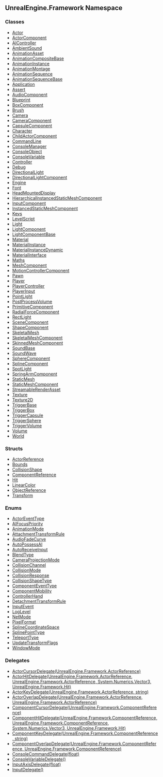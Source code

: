 ## UnrealEngine.Framework Namespace
### Classes
- [Actor](./Actor.md 'UnrealEngine.Framework.Actor')
- [ActorComponent](./ActorComponent.md 'UnrealEngine.Framework.ActorComponent')
- [AIController](./AIController.md 'UnrealEngine.Framework.AIController')
- [AmbientSound](./AmbientSound.md 'UnrealEngine.Framework.AmbientSound')
- [AnimationAsset](./AnimationAsset.md 'UnrealEngine.Framework.AnimationAsset')
- [AnimationCompositeBase](./AnimationCompositeBase.md 'UnrealEngine.Framework.AnimationCompositeBase')
- [AnimationInstance](./AnimationInstance.md 'UnrealEngine.Framework.AnimationInstance')
- [AnimationMontage](./AnimationMontage.md 'UnrealEngine.Framework.AnimationMontage')
- [AnimationSequence](./AnimationSequence.md 'UnrealEngine.Framework.AnimationSequence')
- [AnimationSequenceBase](./AnimationSequenceBase.md 'UnrealEngine.Framework.AnimationSequenceBase')
- [Application](./Application.md 'UnrealEngine.Framework.Application')
- [Assert](./Assert.md 'UnrealEngine.Framework.Assert')
- [AudioComponent](./AudioComponent.md 'UnrealEngine.Framework.AudioComponent')
- [Blueprint](./Blueprint.md 'UnrealEngine.Framework.Blueprint')
- [BoxComponent](./BoxComponent.md 'UnrealEngine.Framework.BoxComponent')
- [Brush](./Brush.md 'UnrealEngine.Framework.Brush')
- [Camera](./Camera.md 'UnrealEngine.Framework.Camera')
- [CameraComponent](./CameraComponent.md 'UnrealEngine.Framework.CameraComponent')
- [CapsuleComponent](./CapsuleComponent.md 'UnrealEngine.Framework.CapsuleComponent')
- [Character](./Character.md 'UnrealEngine.Framework.Character')
- [ChildActorComponent](./ChildActorComponent.md 'UnrealEngine.Framework.ChildActorComponent')
- [CommandLine](./CommandLine.md 'UnrealEngine.Framework.CommandLine')
- [ConsoleManager](./ConsoleManager.md 'UnrealEngine.Framework.ConsoleManager')
- [ConsoleObject](./ConsoleObject.md 'UnrealEngine.Framework.ConsoleObject')
- [ConsoleVariable](./ConsoleVariable.md 'UnrealEngine.Framework.ConsoleVariable')
- [Controller](./Controller.md 'UnrealEngine.Framework.Controller')
- [Debug](./Debug.md 'UnrealEngine.Framework.Debug')
- [DirectionalLight](./DirectionalLight.md 'UnrealEngine.Framework.DirectionalLight')
- [DirectionalLightComponent](./DirectionalLightComponent.md 'UnrealEngine.Framework.DirectionalLightComponent')
- [Engine](./Engine.md 'UnrealEngine.Framework.Engine')
- [Font](./Font.md 'UnrealEngine.Framework.Font')
- [HeadMountedDisplay](./HeadMountedDisplay.md 'UnrealEngine.Framework.HeadMountedDisplay')
- [HierarchicalInstancedStaticMeshComponent](./HierarchicalInstancedStaticMeshComponent.md 'UnrealEngine.Framework.HierarchicalInstancedStaticMeshComponent')
- [InputComponent](./InputComponent.md 'UnrealEngine.Framework.InputComponent')
- [InstancedStaticMeshComponent](./InstancedStaticMeshComponent.md 'UnrealEngine.Framework.InstancedStaticMeshComponent')
- [Keys](./Keys.md 'UnrealEngine.Framework.Keys')
- [LevelScript](./LevelScript.md 'UnrealEngine.Framework.LevelScript')
- [Light](./Light.md 'UnrealEngine.Framework.Light')
- [LightComponent](./LightComponent.md 'UnrealEngine.Framework.LightComponent')
- [LightComponentBase](./LightComponentBase.md 'UnrealEngine.Framework.LightComponentBase')
- [Material](./Material.md 'UnrealEngine.Framework.Material')
- [MaterialInstance](./MaterialInstance.md 'UnrealEngine.Framework.MaterialInstance')
- [MaterialInstanceDynamic](./MaterialInstanceDynamic.md 'UnrealEngine.Framework.MaterialInstanceDynamic')
- [MaterialInterface](./MaterialInterface.md 'UnrealEngine.Framework.MaterialInterface')
- [Maths](./Maths.md 'UnrealEngine.Framework.Maths')
- [MeshComponent](./MeshComponent.md 'UnrealEngine.Framework.MeshComponent')
- [MotionControllerComponent](./MotionControllerComponent.md 'UnrealEngine.Framework.MotionControllerComponent')
- [Pawn](./Pawn.md 'UnrealEngine.Framework.Pawn')
- [Player](./Player.md 'UnrealEngine.Framework.Player')
- [PlayerController](./PlayerController.md 'UnrealEngine.Framework.PlayerController')
- [PlayerInput](./PlayerInput.md 'UnrealEngine.Framework.PlayerInput')
- [PointLight](./PointLight.md 'UnrealEngine.Framework.PointLight')
- [PostProcessVolume](./PostProcessVolume.md 'UnrealEngine.Framework.PostProcessVolume')
- [PrimitiveComponent](./PrimitiveComponent.md 'UnrealEngine.Framework.PrimitiveComponent')
- [RadialForceComponent](./RadialForceComponent.md 'UnrealEngine.Framework.RadialForceComponent')
- [RectLight](./RectLight.md 'UnrealEngine.Framework.RectLight')
- [SceneComponent](./SceneComponent.md 'UnrealEngine.Framework.SceneComponent')
- [ShapeComponent](./ShapeComponent.md 'UnrealEngine.Framework.ShapeComponent')
- [SkeletalMesh](./SkeletalMesh.md 'UnrealEngine.Framework.SkeletalMesh')
- [SkeletalMeshComponent](./SkeletalMeshComponent.md 'UnrealEngine.Framework.SkeletalMeshComponent')
- [SkinnedMeshComponent](./SkinnedMeshComponent.md 'UnrealEngine.Framework.SkinnedMeshComponent')
- [SoundBase](./SoundBase.md 'UnrealEngine.Framework.SoundBase')
- [SoundWave](./SoundWave.md 'UnrealEngine.Framework.SoundWave')
- [SphereComponent](./SphereComponent.md 'UnrealEngine.Framework.SphereComponent')
- [SplineComponent](./SplineComponent.md 'UnrealEngine.Framework.SplineComponent')
- [SpotLight](./SpotLight.md 'UnrealEngine.Framework.SpotLight')
- [SpringArmComponent](./SpringArmComponent.md 'UnrealEngine.Framework.SpringArmComponent')
- [StaticMesh](./StaticMesh.md 'UnrealEngine.Framework.StaticMesh')
- [StaticMeshComponent](./StaticMeshComponent.md 'UnrealEngine.Framework.StaticMeshComponent')
- [StreamableRenderAsset](./StreamableRenderAsset.md 'UnrealEngine.Framework.StreamableRenderAsset')
- [Texture](./Texture.md 'UnrealEngine.Framework.Texture')
- [Texture2D](./Texture2D.md 'UnrealEngine.Framework.Texture2D')
- [TriggerBase](./TriggerBase.md 'UnrealEngine.Framework.TriggerBase')
- [TriggerBox](./TriggerBox.md 'UnrealEngine.Framework.TriggerBox')
- [TriggerCapsule](./TriggerCapsule.md 'UnrealEngine.Framework.TriggerCapsule')
- [TriggerSphere](./TriggerSphere.md 'UnrealEngine.Framework.TriggerSphere')
- [TriggerVolume](./TriggerVolume.md 'UnrealEngine.Framework.TriggerVolume')
- [Volume](./Volume.md 'UnrealEngine.Framework.Volume')
- [World](./World.md 'UnrealEngine.Framework.World')
### Structs
- [ActorReference](./ActorReference.md 'UnrealEngine.Framework.ActorReference')
- [Bounds](./Bounds.md 'UnrealEngine.Framework.Bounds')
- [CollisionShape](./CollisionShape.md 'UnrealEngine.Framework.CollisionShape')
- [ComponentReference](./ComponentReference.md 'UnrealEngine.Framework.ComponentReference')
- [Hit](./Hit.md 'UnrealEngine.Framework.Hit')
- [LinearColor](./LinearColor.md 'UnrealEngine.Framework.LinearColor')
- [ObjectReference](./ObjectReference.md 'UnrealEngine.Framework.ObjectReference')
- [Transform](./Transform.md 'UnrealEngine.Framework.Transform')
### Enums
- [ActorEventType](./ActorEventType.md 'UnrealEngine.Framework.ActorEventType')
- [AIFocusPriority](./AIFocusPriority.md 'UnrealEngine.Framework.AIFocusPriority')
- [AnimationMode](./AnimationMode.md 'UnrealEngine.Framework.AnimationMode')
- [AttachmentTransformRule](./AttachmentTransformRule.md 'UnrealEngine.Framework.AttachmentTransformRule')
- [AudioFadeCurve](./AudioFadeCurve.md 'UnrealEngine.Framework.AudioFadeCurve')
- [AutoPossessAI](./AutoPossessAI.md 'UnrealEngine.Framework.AutoPossessAI')
- [AutoReceiveInput](./AutoReceiveInput.md 'UnrealEngine.Framework.AutoReceiveInput')
- [BlendType](./BlendType.md 'UnrealEngine.Framework.BlendType')
- [CameraProjectionMode](./CameraProjectionMode.md 'UnrealEngine.Framework.CameraProjectionMode')
- [CollisionChannel](./CollisionChannel.md 'UnrealEngine.Framework.CollisionChannel')
- [CollisionMode](./CollisionMode.md 'UnrealEngine.Framework.CollisionMode')
- [CollisionResponse](./CollisionResponse.md 'UnrealEngine.Framework.CollisionResponse')
- [CollisionShapeType](./CollisionShapeType.md 'UnrealEngine.Framework.CollisionShapeType')
- [ComponentEventType](./ComponentEventType.md 'UnrealEngine.Framework.ComponentEventType')
- [ComponentMobility](./ComponentMobility.md 'UnrealEngine.Framework.ComponentMobility')
- [ControllerHand](./ControllerHand.md 'UnrealEngine.Framework.ControllerHand')
- [DetachmentTransformRule](./DetachmentTransformRule.md 'UnrealEngine.Framework.DetachmentTransformRule')
- [InputEvent](./InputEvent.md 'UnrealEngine.Framework.InputEvent')
- [LogLevel](./LogLevel.md 'UnrealEngine.Framework.LogLevel')
- [NetMode](./NetMode.md 'UnrealEngine.Framework.NetMode')
- [PixelFormat](./PixelFormat.md 'UnrealEngine.Framework.PixelFormat')
- [SplineCoordinateSpace](./SplineCoordinateSpace.md 'UnrealEngine.Framework.SplineCoordinateSpace')
- [SplinePointType](./SplinePointType.md 'UnrealEngine.Framework.SplinePointType')
- [TeleportType](./TeleportType.md 'UnrealEngine.Framework.TeleportType')
- [UpdateTransformFlags](./UpdateTransformFlags.md 'UnrealEngine.Framework.UpdateTransformFlags')
- [WindowMode](./WindowMode.md 'UnrealEngine.Framework.WindowMode')
### Delegates
- [ActorCursorDelegate(UnrealEngine.Framework.ActorReference)](./ActorCursorDelegate(ActorReference).md 'UnrealEngine.Framework.ActorCursorDelegate(UnrealEngine.Framework.ActorReference)')
- [ActorHitDelegate(UnrealEngine.Framework.ActorReference, UnrealEngine.Framework.ActorReference, System.Numerics.Vector3, UnrealEngine.Framework.Hit)](./ActorHitDelegate(ActorReference_ActorReference_Vector3_Hit).md 'UnrealEngine.Framework.ActorHitDelegate(UnrealEngine.Framework.ActorReference, UnrealEngine.Framework.ActorReference, System.Numerics.Vector3, UnrealEngine.Framework.Hit)')
- [ActorKeyDelegate(UnrealEngine.Framework.ActorReference, string)](./ActorKeyDelegate(ActorReference_string).md 'UnrealEngine.Framework.ActorKeyDelegate(UnrealEngine.Framework.ActorReference, string)')
- [ActorOverlapDelegate(UnrealEngine.Framework.ActorReference, UnrealEngine.Framework.ActorReference)](./ActorOverlapDelegate(ActorReference_ActorReference).md 'UnrealEngine.Framework.ActorOverlapDelegate(UnrealEngine.Framework.ActorReference, UnrealEngine.Framework.ActorReference)')
- [ComponentCursorDelegate(UnrealEngine.Framework.ComponentReference)](./ComponentCursorDelegate(ComponentReference).md 'UnrealEngine.Framework.ComponentCursorDelegate(UnrealEngine.Framework.ComponentReference)')
- [ComponentHitDelegate(UnrealEngine.Framework.ComponentReference, UnrealEngine.Framework.ComponentReference, System.Numerics.Vector3, UnrealEngine.Framework.Hit)](./ComponentHitDelegate(ComponentReference_ComponentReference_Vector3_Hit).md 'UnrealEngine.Framework.ComponentHitDelegate(UnrealEngine.Framework.ComponentReference, UnrealEngine.Framework.ComponentReference, System.Numerics.Vector3, UnrealEngine.Framework.Hit)')
- [ComponentKeyDelegate(UnrealEngine.Framework.ComponentReference, string)](./ComponentKeyDelegate(ComponentReference_string).md 'UnrealEngine.Framework.ComponentKeyDelegate(UnrealEngine.Framework.ComponentReference, string)')
- [ComponentOverlapDelegate(UnrealEngine.Framework.ComponentReference, UnrealEngine.Framework.ComponentReference)](./ComponentOverlapDelegate(ComponentReference_ComponentReference).md 'UnrealEngine.Framework.ComponentOverlapDelegate(UnrealEngine.Framework.ComponentReference, UnrealEngine.Framework.ComponentReference)')
- [ConsoleCommandDelegate(float)](./ConsoleCommandDelegate(float).md 'UnrealEngine.Framework.ConsoleCommandDelegate(float)')
- [ConsoleVariableDelegate()](./ConsoleVariableDelegate().md 'UnrealEngine.Framework.ConsoleVariableDelegate()')
- [InputAxisDelegate(float)](./InputAxisDelegate(float).md 'UnrealEngine.Framework.InputAxisDelegate(float)')
- [InputDelegate()](./InputDelegate().md 'UnrealEngine.Framework.InputDelegate()')
